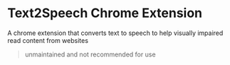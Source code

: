 # Text2Speech Chrome Extension
A chrome extension that converts text to speech to help visually impaired read content from websites

> unmaintained and not recommended for use 
